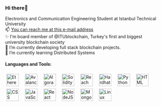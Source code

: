 ### Hi there👋  
Electronics and Communication Engineering Student at Istanbul Technical University
<br/>
📫 [You can reach me at this e-mail address](mailto:alim.sahin@itublockchain.com)
<br/>
✨ I'm board member of @ITUblockchain, Turkey's first and biggest university blockchain society <br/>
🔭 I’m currently developing full stack blockchain projects. <br/>
🌱 I’m currently learning Distributed Systems  <br/>



#### Languages and Tools:
<p align="left">
<img src="https://upload.wikimedia.org/wikipedia/commons/thumb/0/05/Ethereum_logo_2014.svg/1257px-Ethereum_logo_2014.svg.png" alt="Ethereum" height="40" style="vertical-align:top; margin:4px">
   &nbsp;
   
<img src="https://www.prasm.io/wp-content/uploads/2021/04/avalanche-avax-logo.png" alt="Avalanche" height="40" style="vertical-align:top; margin:4px">
  &nbsp;
   <img src="https://upload.wikimedia.org/wikipedia/commons/8/8d/Algorand_small_mark.svg" alt="Algorand" height="40" style="vertical-align:top; margin:4px">
  &nbsp;
   
<img src="https://upload.wikimedia.org/wikipedia/commons/thumb/9/98/Solidity_logo.svg/1200px-Solidity_logo.svg.png" alt="Solidity" height="40" style="vertical-align:top; margin:4px">
   &nbsp;
   <img src="https://reach.sh/header/logo.svg" alt="Reach" height="40" style="vertical-align:top; margin:4px">
   &nbsp;
<img src="https://seeklogo.com/images/H/hardhat-logo-888739EBB4-seeklogo.com.png" alt="Hardhat Ethereum" height="40" style="vertical-align:top; margin:4px">
   &nbsp;
<img src="https://upload.wikimedia.org/wikipedia/commons/c/c3/Python-logo-notext.svg" alt="Python" height="40" style="vertical-align:top; margin:4px">
   &nbsp;

   <img src="https://upload.wikimedia.org/wikipedia/commons/8/82/Devicon-html5-plain.svg" alt="HTML" height="40" style="vertical-align:top; margin:4px">
   &nbsp;
   <img src="https://upload.wikimedia.org/wikipedia/commons/d/d5/CSS3_logo_and_wordmark.svg" alt="CSS" height="40" style="vertical-align:top; margin:4px">
   &nbsp;
   <img src="https://upload.wikimedia.org/wikipedia/commons/9/99/Unofficial_JavaScript_logo_2.svg" alt="JavaScript" height="40" style="vertical-align:top; margin:4px">
   &nbsp;
   <img src="https://upload.wikimedia.org/wikipedia/commons/4/47/React.svg" alt="React" height="40" style="vertical-align:top; margin:4px">
   &nbsp;
   <img src="https://upload.wikimedia.org/wikipedia/commons/d/d9/Node.js_logo.svg" alt="NodeJS" height="40" style="vertical-align:top; margin:4px">
   &nbsp;
   <img src="https://www.vectorlogo.zone/logos/mongodb/mongodb-icon.svg" alt="MongoDB" height="40" style="vertical-align:top; margin:4px">
   &nbsp;
<img src="https://upload.wikimedia.org/wikipedia/commons/a/af/Tux.png" alt="Linux" height="40" style="vertical-align:top; margin:4px">

</p>
<!--
Here are some ideas to get you started:

- 🔭 I’m currently working on ...
- 🌱 I’m currently learning ...
- 👯 I’m looking to collaborate on ...
- 🤔 I’m looking   for help with ...
- 💬 Ask me about ...
- 📫 How to reach me: ...
- 😄 Pronouns: ...
- ⚡ Fun fact: ...
-->
